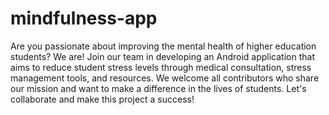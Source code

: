 # mindfulness-app
Are you passionate about improving the mental health of higher education students? We are! Join our team in developing an Android application that aims to reduce student stress levels through medical consultation, stress management tools, and resources. We welcome all contributors who share our mission and want to make a difference in the lives of students. Let's collaborate and make this project a success!
